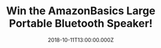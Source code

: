 ---
campaign-uuid: "c-3c0797c1-2e11-4f14-9d10-2660b3214ddf"
type: "Competition"
category: "Gifts"
date: "2018-10-11T13:00:00.000Z"
end-date: "2018-11-11T23:59:00.000Z"
disable-form: false
is_promoted: false
has_entry_page: true
title: "Win the AmazonBasics Large Portable Bluetooth Speaker!"
competition-description: "<p>Get ready to turn up the volume of your music, films,\
  \ or voice calls with this large Bluetooth speaker from AmazonBasics. The loudest\
  \ speaker to date that lets you share music and calls with your friends, hands-free.</p>\r\
  \n<p>Want to treat yourself? Enter below for a chance to win!</p>"
hero-header: "Win the AmazonBasics Large Portable Bluetooth Speaker!"
terms-confirmation: "N/A"
banner-img: "https://assets.expresslyapp.com/asset-93f7afe6-c2a6-4827-9789-6858db45b8fd.jpg"
logo-left-href: "aaa.nme.com"
logo-left-image: "https://assets.expresslyapp.com/asset-4c7ba81f-7269-42f9-9cb5-b26e2a6a807f.jpg"
logo-left-title: "NME AAA"
bg-image-hero: "https://assets.expresslyapp.com/asset-733089e5-4592-483f-8aa7-6a71718a4802.jpg"
bg-image-first: "https://assets.expresslyapp.com/asset-e37068e3-06b8-4fd3-8939-0fa1e75697d4.jpg"
section1-content: "</p>Listen to your favourite tunes and films from your phone, tablet,\
  \ or laptop. This amazing AmazonBasics speaker connects to nearly all Bluetooth\
  \ devices using Bluetooth 4.0 technology.</p><p>The speaker is amazingly portable\
  \ and so loud and powerful enough that you can go to the beach and still hear your\
  \ music! Take the speaker on your next big trip, to the park, or just the next room!</p>\r\
  \n<p>Enter the form below and get ready to enjoy the AmazonBasics Large Portable\
  \ Bluetooth Speaker everywhere you go!</p>"
entry-title: "Win the AmazonBasics Large Portable Bluetooth Speaker!"
entry-content: "Enter the draw to win the AmazonBasics Large Portable Bluetooth Speaker\
  \ by completing the form below before 23:59 on 11th of November 2018."
has-winner: false
prize-description: "The AmazonBasics Large Portable Bluetooth Speaker!"
special-conditions: "Multiple entries are allowed up to one every day.\r\nThis competition\
  \ is also available on: https://http://club.expressly.io/competitions/amazon-bluetooth-speaker"
---